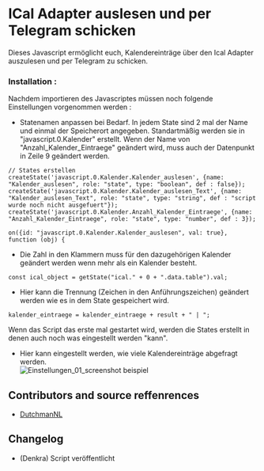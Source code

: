 







# ICal Adapter auslesen und per Telegram schicken

Dieses Javascript ermöglicht euch, Kalendereinträge über den Ical Adapter auszulesen und per Telegram zu schicken.

### Installation :

Nachdem importieren des Javascriptes müssen noch folgende Einstellungen vorgenommen werden :

* Statenamen anpassen  bei Bedarf. In jedem State sind 2 mal der Name und einmal der Speicherort angegeben. Standartmäßig werden sie in "javascript.0.Kalender" erstellt. Wenn der Name von "Anzahl_Kalender_Eintraege" geändert wird, muss auch der Datenpunkt in Zeile 9 geändert werden.
```
// States erstellen
createState('javascript.0.Kalender.Kalender_auslesen', {name: "Kalender_auslesen", role: "state", type: "boolean", def : false});
createState('javascript.0.Kalender.Kalender_auslesen_Text', {name: "Kalender_auslesen_Text", role: "state", type: "string", def : "script wurde noch nicht ausgefuert"});
createState('javascript.0.Kalender.Anzahl_Kalender_Eintraege', {name: "Anzahl_Kalender_Eintraege", role: "state", type: "number", def : 3});
```
```
on({id: "javascript.0.Kalender.Kalender_auslesen", val: true}, function (obj) {
```
* Die Zahl in den Klammern muss für den dazugehörigen Kalender geändert werden wenn mehr als ein Kalender besteht. 
```
const ical_object = getState("ical." + 0 + ".data.table").val;
```
* Hier kann die Trennung  (Zeichen in den Anführungszeichen) geändert werden wie es in dem State gespeichert wird.
```
kalender_eintraege = kalender_eintraege + result + " | ";
```


Wenn das Script das erste mal gestartet wird, werden die States erstellt in denen auch noch was eingestellt werden "kann". 
* Hier kann eingestellt werden, wie viele Kalendereinträge abgefragt werden.  
![Einstellungen_01_screenshot beispiel](https://raw.githubusercontent.com/smarthome-ts-de/TS_Community_Script_library/master/javascript/ICAL_auslesen_und_per_Telegram_schicken/Einstellungen_01.jpg)






## Contributors and source reffenrences
* [DutchmanNL](https://github.com/DutchmanNL)
  
## Changelog

* (Denkra) Script veröffentlicht 